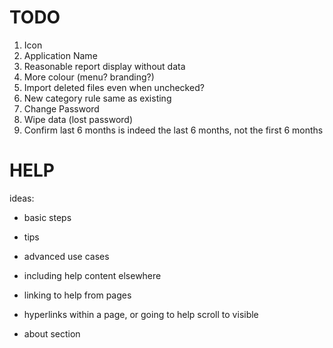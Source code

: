 
# TODO

1. Icon
1. Application Name
1. Reasonable report display without data
1. More colour (menu? branding?)
1. Import deleted files even when unchecked?
1. New category rule same as existing
1. Change Password
1. Wipe data (lost password)
1. Confirm last 6 months is indeed the last 6 months, not the first 6 months

# HELP

ideas:

* basic steps
* tips
* advanced use cases
* including help content elsewhere
* linking to help from pages
* hyperlinks within a page, or going to help scroll to visible

* about section
